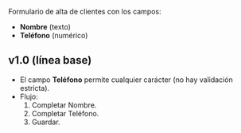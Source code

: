 Formulario de alta de clientes con los campos:
- **Nombre** (texto)
- **Teléfono** (numérico)

## v1.0 (línea base)
- El campo **Teléfono** permite cualquier carácter (no hay validación estricta).
- Flujo:
  1. Completar Nombre.
  2. Completar Teléfono.
  3. Guardar.